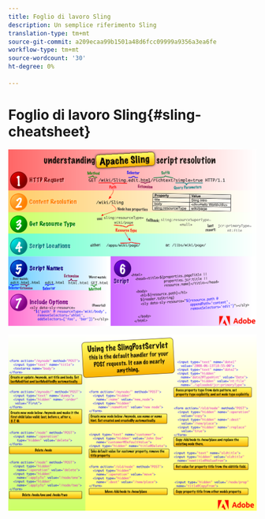 ```yaml
---
title: Foglio di lavoro Sling
description: Un semplice riferimento Sling
translation-type: tm+mt
source-git-commit: a209ecaa99b1501a48d6fcc09999a9356a3ea6fe
workflow-type: tm+mt
source-wordcount: '30'
ht-degree: 0%

---
```



# Foglio di lavoro Sling{#sling-cheatsheet}

![Comprendere la risoluzione dello script Apache Sling.](assets/sling-cheatsheet-01.png)

![Utilizzo di SlingPostServlet: è il gestore predefinito per le richieste POST; può fare quasi tutto.](assets/sling-cheatsheet-02.png)
